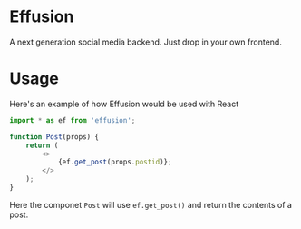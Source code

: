 # Effusion

A next generation social media backend. Just drop in your own frontend.

# Usage

Here's an example of how Effusion would be used with React

```js
import * as ef from 'effusion';

function Post(props) {
    return (
        <>
            {ef.get_post(props.postid)};
        </>
    );
}
```

Here the componet `Post` will use `ef.get_post()` and return the contents of a post.
